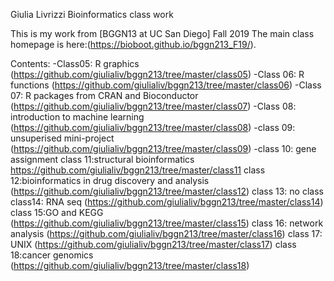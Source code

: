 Giulia Livrizzi Bioinformatics class work

This is my work from [BGGN13 at UC San Diego] Fall 2019
The main class homepage is here:(https://bioboot.github.io/bggn213_F19/).

Contents:
-Class05: R graphics (https://github.com/giulialiv/bggn213/tree/master/class05)
-Class 06: R functions (https://github.com/giulialiv/bggn213/tree/master/class06)
-Class 07: R packages from CRAN and Bioconductor (https://github.com/giulialiv/bggn213/tree/master/class07)
-Class 08: introduction to machine learning (https://github.com/giulialiv/bggn213/tree/master/class08)
-class 09: unsuperised mini-project (https://github.com/giulialiv/bggn213/tree/master/class09)
-class 10: gene assignment
class 11:structural bioinformatics https://github.com/giulialiv/bggn213/tree/master/class11
class 12:bioinformatics in drug discovery and analysis (https://github.com/giulialiv/bggn213/tree/master/class12)
class 13: no class
class14: RNA seq (https://github.com/giulialiv/bggn213/tree/master/class14)
class 15:GO and KEGG (https://github.com/giulialiv/bggn213/tree/master/class15)
class 16: network analysis (https://github.com/giulialiv/bggn213/tree/master/class16)
class 17: UNIX (https://github.com/giulialiv/bggn213/tree/master/class17)
class 18:cancer genomics (https://github.com/giulialiv/bggn213/tree/master/class18)
